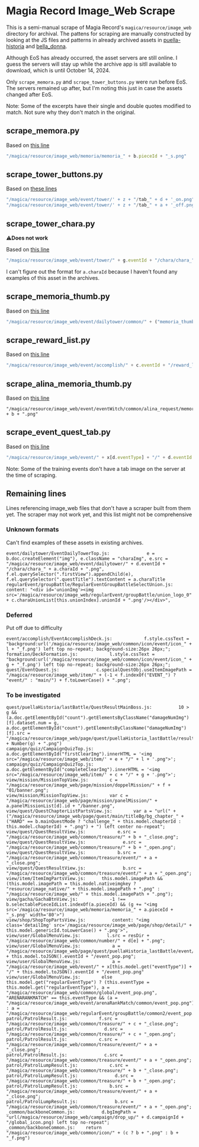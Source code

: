 # Magia Record Image_Web Scrape

This is a semi-manual scrape of Magia Record's `magica/resource/image_web` directory for archival. The pattens for scraping are manually constructed by looking at the JS files and patterns in already archived assets in [puella-historia](https://gitlab.com/puella-care/puella-historia) and [bella_donna](https://github.com/LiviaMedeiros/bella_donna).

Although EoS has already occurred, the asset servers are still online. I guess the servers will stay up while the archive app is sitll available to download, which is until October 14, 2024.

Only `scrape_memora.py` and `scrape_tower_buttons.py` were run before EoS. The servers remained up after, but I'm noting this just in case the assets changed after EoS.

Note: Some of the excerpts have their single and double quotes modified to match. Not sure why they don't match in the original.

## scrape_memora.py

Based on [this line](https://github.com/LiviaMedeiros/bella_donna/blob/a5809ede9c8a62442049e96865e8d2b9242033de/magica/js/view/memoria/MemoriaComposeTopUseMaterialView.js#L72)

```js
"/magica/resource/image_web/memoria/memoria_" + b.pieceId + "_s.png"
```

## scrape_tower_buttons.py

Based on [these lines](https://github.com/LiviaMedeiros/bella_donna/blob/a5809ede9c8a62442049e96865e8d2b9242033de/magica/js/event/tower/EventTowerTop.js#L160)

```js
"/magica/resource/image_web/event/tower/' + z + "/tab_" + d + '_on.png"
"/magica/resource/image_web/event/tower/' + z + "/tab_" + a + '_off.png"
```

## scrape_tower_chara.py

:warning:**Does not work**

Based on [this line](https://github.com/LiviaMedeiros/bella_donna/blob/a5809ede9c8a62442049e96865e8d2b9242033de/magica/js/event/tower/EventTowerTop.js#L266)

```js
"/magica/resource/image_web/event/tower/" + g.eventId + "/chara/chara_" + a.charaId + ".png"
```

I can't figure out the format for `a.charaId` because I haven't found any examples of this asset in the archives.

## scrape_memoria_thumb.py

Based on [this line](https://github.com/LiviaMedeiros/bella_donna/blob/a5809ede9c8a62442049e96865e8d2b9242033de/magica/js/event/dailytower/EventDailyTowerTop.js#L675C1-L675C298)

```js
"/magica/resource/image_web/event/dailytower/common/" + ("memoria_thumb_s" + a.pieceRank + "_" + ("SKILL" == a.pieceType ? 1 : 2)).toLowerCase() + ".png'";
```

## scrape_reward_list.py

Based on [this line](https://github.com/LiviaMedeiros/bella_donna/blob/a5809ede9c8a62442049e96865e8d2b9242033de/magica/js/event/accomplish/EventAccomplishTop.js#L99)

```js
"/magica/resource/image_web/event/accomplish/" + c.eventId + "/reward_list.png"
```

## scrape_alina_memoria_thumb.py

Based on [this line](https://github.com/LiviaMedeiros/bella_donna/blob/a5809ede9c8a62442049e96865e8d2b9242033de/magica/js/event/EventWitch/parts/ExchangeMemoria.js#L45)

```
"/magica/resource/image_web/event/eventWitch/common/alina_request/memoria_thumb_s4_" + b + ".png"
```

## scrape_event_quest_tab.py

Based on [this line](https://github.com/LiviaMedeiros/bella_donna/blob/a5809ede9c8a62442049e96865e8d2b9242033de/magica/js/quest/QuestUtil.js#L277)

```js
"/magica/resource/image_web/event/" + x[d.eventType] + "/" + d.eventId + "/tab_limited_quest_s.png"
```

Note: Some of the training events don't have a tab image on the server at the time of scraping.

## Remaining lines
Lines referencing image_web files that don't have a scraper built from them yet. The scraper may not work yet, and this list might not be comprehensive

### Unknown formats
Can't find examples of these assets in existing archives.

```
event/dailytower/EventDailyTowerTop.js:              e = b.doc.createElement("img"), e.className = "charaImg", e.src = "/magica/resource/image_web/event/dailytower/" + d.eventId + "/chara/chara_" + a.charaId + ".png", f.el.querySelector(".firstView").appendChild(e), f.el.querySelector(".questTitle").textContent = a.charaTitle
regularEvent/groupBattle/RegularEventGroupBattleSelectUnion.js:        content: "<div id='unionImg'><img src='/magica/resource/image_web/regularEvent/groupBattle/union_logo_0" + c.charaUnionList[this.unionIndex].unionId + ".png'/></div>",
```

### Deferred

Put off due to difficulty
```
event/accomplish/EventAccomplishDeck.js:            f.style.cssText = "background:url('/magica/resource/image_web/common/icon/event/icon_" + l + "_f.png') left top no-repeat; background-size:26px 26px;";
formation/DeckFormation.js:            l.style.cssText = "background:url('/magica/resource/image_web/common/icon/event/icon_" + g + "_f.png') left top no-repeat; background-size:26px 26px;";
quest/EventQuest.js:              c.specialQuestObj.useItemImagePath = "/magica/resource/image_web/item/" + (-1 < f.indexOf("EVENT_") ? "event/" : "main/") + f.toLowerCase() + ".png";
```

### To be investigated
```
quest/puellaHistoria/lastBattle/QuestResultMainBoss.js:          10 > g && (a.doc.getElementById("count").getElementsByClassName("damageNumImg")[f].dataset.num = g, a.doc.getElementById("count").getElementsByClassName("damageNumImg")[f].src = "/magica/resource/image_web/page/quest/puellaHistoria_lastBattle/result/_number/b_num_" + Number(g) + ".png")
campaign/quiz/CampaignQuizTop.js:          a.doc.getElementById("firstClearImg").innerHTML = '<img src="/magica/resource/image_web/item/' + e + "/" + l + '.png">';
campaign/quiz/CampaignQuizTop.js:          a.doc.getElementById("completeClearImg").innerHTML = '<img src="/magica/resource/image_web/item/' + c + "/" + g + '.png">';
view/mission/MissionTopView.js:        c = "/magica/resource/image_web/page/mission/doppelMission/" + f + "01/banner.png";
view/mission/MissionTopView.js:        var c = "/magica/resource/image_web/page/mission/panelMission/" + a.panelMissionList[d].id + "/banner.png",
view/quest/QuestChapterListPartsView.js:        var a = "url(" + ("/magica/resource/image_web/page/quest/main/titleBg/bg_chapter_" + ("HARD" == b.mainQuestMode ? "challenge_" + this.model.chapterId : this.model.chapterId) + ".png") + ") left center no-repeat";
view/quest/QuestResultView.js:            e.src = "/magica/resource/image_web/common/treasure/" + b + "_close.png";
view/quest/QuestResultView.js:              e.src = "/magica/resource/image_web/common/treasure/" + b + "_open.png";
view/quest/QuestResultView.js:            b.src = "/magica/resource/image_web/common/treasure/event/" + a + "_close.png";
view/quest/QuestResultView.js:              b.src = "/magica/resource/image_web/common/treasure/event/" + a + "_open.png";
view/item/ItemImgPartsView.js:      this.model.imagePath && (this.model.imagePath = this.model.nativeimgkey ? "resource/image_native/" + this.model.imagePath + ".png" : "/magica/resource/image_web/" + this.model.imagePath + ".png");
view/gacha/GachaBtnView.js:            -1 !== b.selectablePieceIdList.indexOf(a.pieceId) && (g += "<img src='/magica/resource/image_web/memoria/memoria_" + a.pieceId + "_s.png' width='80'>")
view/shop/ShopTopPartsView.js:          content: "<img class='detailImg' src='/magica/resource/image_web/page/shop/detail/" + this.model.genericId.toLowerCase() + ".png'>",
view/user/GlobalMenuView.js:          l.src = resDir + "/magica/resource/image_web/common/number/" + d[e] + ".png";
view/user/GlobalMenuView.js:            a = "/magica/resource/image_web/page/quest/puellaHistoria_lastBattle/event/" + this.model.toJSON().eventId + "/event_pop.png";
view/user/GlobalMenuView.js:            a = "/magica/resource/image_web/event/" + x[this.model.get("eventType")] + "/" + this.model.toJSON().eventId + "/event_pop.png"
view/user/GlobalMenuView.js:        else this.model.get("regularEventType") ? (this.eventType = this.model.get("regularEventType"), a = "/magica/resource/image_web/common/global/event_pop.png", "ARENARANKMATCH" == this.eventType && (a = "/magica/resource/image_web/event/arenaRankMatch/common/event_pop.png")) : a = "/magica/resource/image_web/regularEvent/groupBattle/common2/event_pop.png";
patrol/PatrolResult.js:            f.src = "/magica/resource/image_web/common/treasure/" + c + "_close.png";
patrol/PatrolResult.js:              d.src = "/magica/resource/image_web/common/treasure/" + c + "_open.png";
patrol/PatrolResult.js:            c.src = "/magica/resource/image_web/common/treasure/event/" + a + "_close.png";
patrol/PatrolResult.js:              c.src = "/magica/resource/image_web/common/treasure/event/" + a + "_open.png";
patrol/PatrolLumpResult.js:            c.src = "/magica/resource/image_web/common/treasure/" + b + "_close.png";
patrol/PatrolLumpResult.js:              d.src = "/magica/resource/image_web/common/treasure/" + b + "_open.png";
patrol/PatrolLumpResult.js:            b.src = "/magica/resource/image_web/common/treasure/event/" + a + "_close.png";
patrol/PatrolLumpResult.js:              b.src = "/magica/resource/image_web/common/treasure/event/" + a + "_open.png";
_common/backboneCommon.js:          d.bgImgPath = "url(/magica/resource/image_web/campaign/drop_up/" + d.campaignId + "/global_icon.png) left top no-repeat";
_common/backboneCommon.js:    return "/magica/resource/image_web/common/icon/" + (c ? b + ".png" : b + "_f.png")
```
